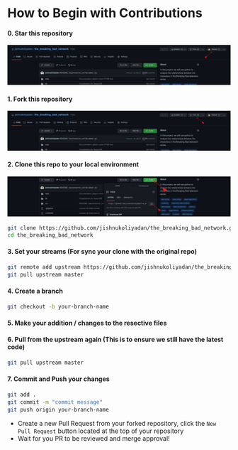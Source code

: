 # How to Begin with Contributions

#### 0. Star this repository

![](repo_star.gif)

#### 1. Fork this repository

![](repo_fork.gif)

#### 2. Clone this repo to your local environment

![](repo_clone.gif)

```bash
git clone https://github.com/jishnukoliyadan/the_breaking_bad_network.git
cd the_breaking_bad_network
```

#### 3. Set your streams (For sync your clone with the original repo)

```bash
git remote add upstream https://github.com/jishnukoliyadan/the_breaking_bad_network.git
git pull upstream master
```

#### 4. Create a branch

```bash
git checkout -b your-branch-name
```

#### 5. Make your addition / changes to the resective files

#### 6. Pull from the upstream again (This is to ensure we still have the latest code)

```bash
git pull upstream master
```

#### 7. Commit and Push your changes

```bash
git add .
git commit -m "commit message"
git push origin your-branch-name
```

- Create a new Pull Request from your forked repository, click the `New Pull Request` button located at the top of your repository
- Wait for you PR to be reviewed and merge approval!